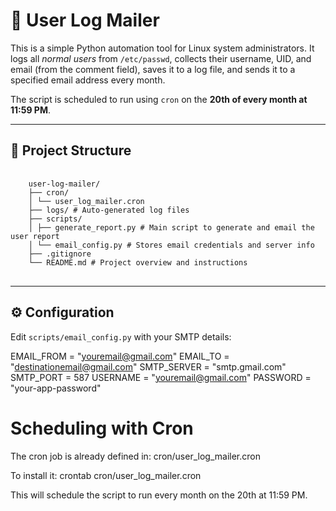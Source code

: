 # 📧 User Log Mailer

This is a simple Python automation tool for Linux system administrators. It logs all *normal users* from `/etc/passwd`, collects their username, UID, and email (from the comment field), saves it to a log file, and sends it to a specified email address every month.

The script is scheduled to run using `cron` on the **20th of every month at 11:59 PM**.

---

## 📁 Project Structure

<pre>
 <code> 
    user-log-mailer/ 
    ├── cron/ 
    │ └── user_log_mailer.cron 
    ├── logs/ # Auto-generated log files 
    ├── scripts/ 
    │ ├── generate_report.py # Main script to generate and email the user report 
    │ └── email_config.py # Stores email credentials and server info
    ├── .gitignore 
    └── README.md # Project overview and instructions
 </code> 
</pre>


---

## ⚙️ Configuration

Edit `scripts/email_config.py` with your SMTP details:

EMAIL_FROM = "youremail@gmail.com"
EMAIL_TO = "destinationemail@gmail.com"
SMTP_SERVER = "smtp.gmail.com"
SMTP_PORT = 587
USERNAME = "youremail@gmail.com"
PASSWORD = "your-app-password"


# Scheduling with Cron

The cron job is already defined in:
cron/user_log_mailer.cron

To install it:
crontab cron/user_log_mailer.cron

This will schedule the script to run every month on the 20th at 11:59 PM.



